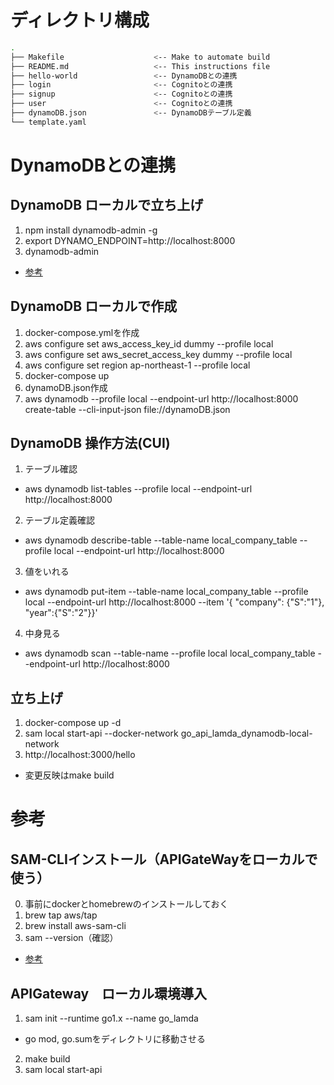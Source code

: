 # ディレクトリ構成

```bash
.
├── Makefile                    <-- Make to automate build
├── README.md                   <-- This instructions file
├── hello-world                 <-- DynamoDBとの連携
├── login                       <-- Cognitoとの連携
├── signup                      <-- Cognitoとの連携
├── user                        <-- Cognitoとの連携
├── dynamoDB.json               <-- DynamoDBテーブル定義
└── template.yaml
```

# DynamoDBとの連携
## DynamoDB ローカルで立ち上げ

1. npm install dynamodb-admin -g
2. export DYNAMO_ENDPOINT=http://localhost:8000
3. dynamodb-admin
- [参考](https://qiita.com/gzock/items/e0225fd71917c234acce)

## DynamoDB ローカルで作成

1. docker-compose.ymlを作成
2. aws configure set aws_access_key_id dummy --profile local
3. aws configure set aws_secret_access_key dummy --profile local
4. aws configure set region ap-northeast-1 --profile local
5. docker-compose up
6. dynamoDB.json作成
7. aws dynamodb --profile local --endpoint-url http://localhost:8000 create-table --cli-input-json file://dynamoDB.json

## DynamoDB 操作方法(CUI)

1. テーブル確認
- aws dynamodb list-tables --profile local --endpoint-url http://localhost:8000
2. テーブル定義確認
- aws dynamodb describe-table --table-name local_company_table --profile local --endpoint-url http://localhost:8000
3. 値をいれる
- aws dynamodb put-item --table-name local_company_table --profile local --endpoint-url http://localhost:8000 --item '{ "company": {"S":"1"}, "year":{"S":"2"}}'
4. 中身見る
- aws dynamodb scan --table-name --profile local local_company_table --endpoint-url http://localhost:8000

## 立ち上げ
1. docker-compose up -d
2. sam local start-api --docker-network go_api_lamda_dynamodb-local-network
3. http://localhost:3000/hello
- 変更反映はmake build


# 参考

## SAM-CLIインストール（APIGateWayをローカルで使う）

0. 事前にdockerとhomebrewのインストールしておく
1. brew tap aws/tap
2. brew install aws-sam-cli
3. sam --version（確認）
- [参考](https://docs.aws.amazon.com/serverless-application-model/latest/developerguide/serverless-sam-cli-install-mac.html)

## APIGateway　ローカル環境導入

1. sam init --runtime go1.x --name go_lamda
- go mod, go.sumをディレクトリに移動させる
2. make build
3. sam local start-api
